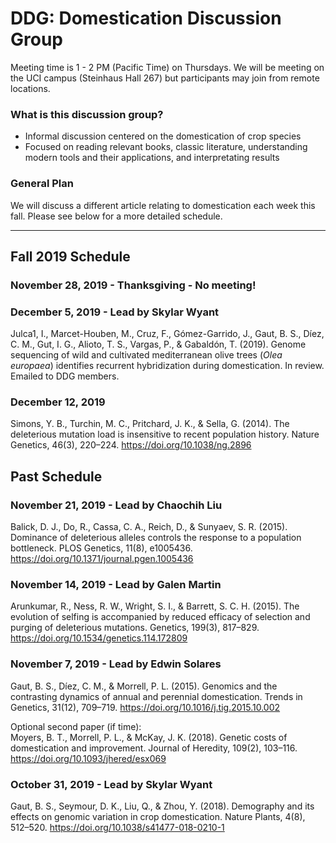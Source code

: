 # DDG: Domestication Discussion Group
Meeting time is 1 - 2 PM (Pacific Time) on Thursdays. We will be meeting on the UCI campus (Steinhaus Hall 267) but participants may join from remote locations.

### What is this discussion group?
- Informal discussion centered on the domestication of crop species
- Focused on reading relevant books, classic literature, understanding modern tools and their applications, and interpretating results

### General Plan

We will discuss a different article relating to domestication each week this fall. Please see below for a more detailed schedule.

---

## Fall 2019 Schedule

### November 28, 2019 - Thanksgiving - No meeting!

### December 5, 2019 - Lead by Skylar Wyant
Julca1, I., Marcet-Houben, M., Cruz, F., Gómez-Garrido, J., Gaut, B. S., Díez, C. M., Gut, I. G., Alioto, T. S., Vargas, P., & Gabaldón, T. (2019). Genome sequencing of wild and cultivated mediterranean olive trees (*Olea europaea*) identifies recurrent hybridization during domestication. In review. Emailed to DDG members.

### December 12, 2019
Simons, Y. B., Turchin, M. C., Pritchard, J. K., & Sella, G. (2014). The deleterious mutation load is insensitive to recent population history. Nature Genetics, 46(3), 220–224. https://doi.org/10.1038/ng.2896

## Past Schedule

### November 21, 2019 - Lead by Chaochih Liu
Balick, D. J., Do, R., Cassa, C. A., Reich, D., & Sunyaev, S. R. (2015). Dominance of deleterious alleles controls the response to a population bottleneck. PLOS Genetics, 11(8), e1005436. https://doi.org/10.1371/journal.pgen.1005436

### November 14, 2019 - Lead by Galen Martin
Arunkumar, R., Ness, R. W., Wright, S. I., & Barrett, S. C. H. (2015). The evolution of selfing is accompanied by reduced efficacy of selection and purging of deleterious mutations. Genetics, 199(3), 817–829. https://doi.org/10.1534/genetics.114.172809

### November 7, 2019 - Lead by Edwin Solares
Gaut, B. S., Díez, C. M., & Morrell, P. L. (2015). Genomics and the contrasting dynamics of annual and perennial domestication. Trends in Genetics, 31(12), 709–719. https://doi.org/10.1016/j.tig.2015.10.002

Optional second paper (if time):  
Moyers, B. T., Morrell, P. L., & McKay, J. K. (2018). Genetic costs of domestication and improvement. Journal of Heredity, 109(2), 103–116. https://doi.org/10.1093/jhered/esx069

### October 31, 2019 - Lead by Skylar Wyant
Gaut, B. S., Seymour, D. K., Liu, Q., & Zhou, Y. (2018). Demography and its effects on genomic variation in crop domestication. Nature Plants, 4(8), 512–520. https://doi.org/10.1038/s41477-018-0210-1  
